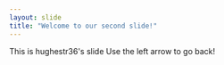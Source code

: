 ```yaml
---
layout: slide
title: "Welcome to our second slide!"
---
```

This is hughestr36's slide
Use the left arrow to go back!